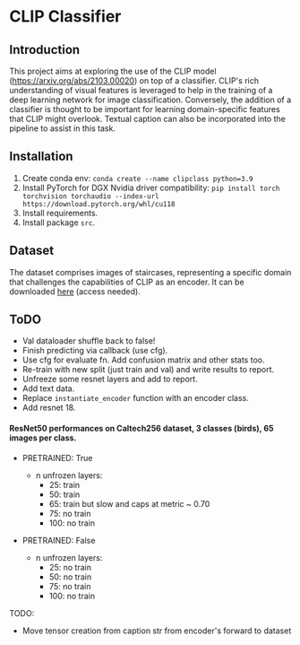 # CLIP Classifier

## Introduction
This project aims at exploring the use of the CLIP model (https://arxiv.org/abs/2103.00020) on top of a classifier. CLIP's rich understanding of visual features is leveraged to help in the training of a deep learning network for image classification. Conversely, the addition of a classifier is thought to be important for learning domain-specific features that CLIP might overlook. Textual caption can also be incorporated into the pipeline to assist in this task.

## Installation
1. Create conda env: `conda create --name clipclass python=3.9`
2. Install PyTorch for DGX Nvidia driver compatibility: `pip install torch torchvision torchaudio --index-url https://download.pytorch.org/whl/cu118`
3. Install requirements.
4. Install package `src`.

## Dataset
The dataset comprises images of staircases, representing a specific domain that challenges the capabilities of CLIP as an encoder. It can be downloaded [here](https://drive.google.com/file/d/1R5IoYjMOVfBTw3Afz9mrEHbg_czxAYXO/view?usp=sharing) (access needed). 

## ToDO
- Val dataloader shuffle back to false!
- Finish predicting via callback (use cfg).
- Use cfg for evaluate fn. Add confusion matrix and other stats too.
- Re-train with new split (just train and val) and write results to report.
- Unfreeze some resnet layers and add to report.
- Add text data.
- Replace `instantiate_encoder` function with an encoder class.
- Add resnet 18.


#### ResNet50 performances on Caltech256 dataset, 3 classes (birds), 65 images per class.

- PRETRAINED: True
    - n unfrozen layers:
        - 25: train
        - 50: train
        - 65: train but slow and caps at metric ~ 0.70
        - 75: no train
        - 100: no train

- PRETRAINED: False
    - n unfrozen layers:
        - 25: no train
        - 50: no train
        - 75: no train
        - 100: no train


TODO: 
- Move tensor creation from caption str from encoder's forward to dataset 